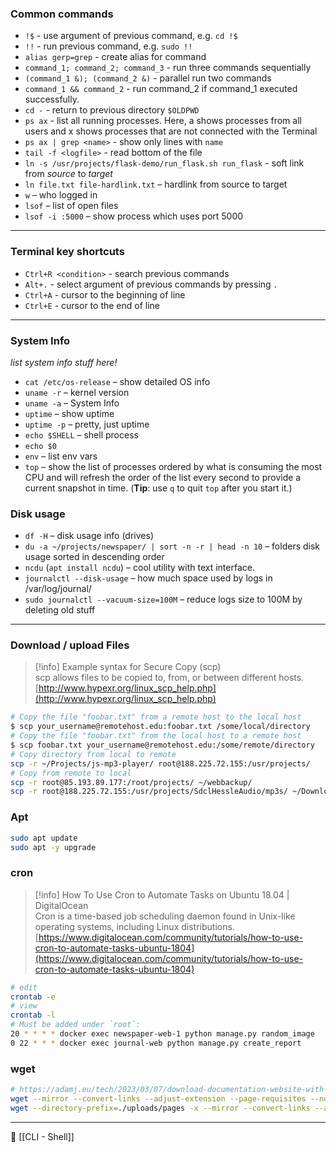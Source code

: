 ### Common commands

- `!$` - use argument of previous command, e.g. `cd !$`
- `!!` - run previous command, e.g. `sudo !!`
- `alias gerp=grep` - create alias for command
- `command_1; command_2; command_3` - run three commands sequentially
- `(command_1 &); (command_2 &)` - parallel run two commands
- `command_1 && command_2` - run command_2 if command_1 executed successfully.
- `cd -` - return to previous directory `$OLDPWD`
- `ps ax` - list all running processes. Here, a shows processes from all users and x shows processes that are not connected with the Terminal
- `ps ax | grep <name>` - show only lines with `name`
- `tail -f <logfile>` - read bottom of the file
- `ln -s /usr/projects/flask-demo/run_flask.sh run_flask` - soft link from _source_ to _target_
- `ln file.txt file-hardlink.txt` – hardlink from source to target
- `w` – who logged in
- `lsof` – list of open files
- `lsof -i :5000` – show process which uses port 5000

----
### Terminal key shortcuts

- `Ctrl+R <condition>` - search previous commands
- `Alt+.` - select argument of previous commands by pressing `.`
- `Ctrl+A` - cursor to the beginning of line
- `Ctrl+E` - cursor to the end of line
  
----

### System Info
_list system info stuff here!_
- `cat /etc/os-release` – show detailed OS info
- `uname -r` – kernel version
- `uname -a` – System Info
- `uptime` – show uptime
- `uptime -p` – pretty, just uptime
- `echo $SHELL` – shell process  
- `echo $0`
- `env` – list env vars
- `top` – show the list of processes ordered by what is consuming the most CPU and will refresh the order of the list every second to provide a current snapshot in time. (**Tip**: use `q` to quit `top` after you start it.)
### Disk usage
- `df -H` – disk usage info (drives)
- `du -a ~/projects/newspaper/ | sort -n -r | head -n 10` – folders disk usage sorted in descending order
- `ncdu` (`apt install ncdu`) – cool utility with text interface.
- `journalctl --disk-usage` – how much space used by logs in /var/log/journal/
- `sudo journalctl --vacuum-size=100M` – reduce logs size to 100M by deleting old stuff

---

### Download / upload Files

> [!info] Example syntax for Secure Copy (scp)  
> scp allows files to be copied to, from, or between different hosts.  
> [http://www.hypexr.org/linux_scp_help.php](http://www.hypexr.org/linux_scp_help.php)  
```Bash
# Copy the file "foobar.txt" from a remote host to the local host
$ scp your_username@remotehost.edu:foobar.txt /some/local/directory
# Copy the file "foobar.txt" from the local host to a remote host
$ scp foobar.txt your_username@remotehost.edu:/some/remote/directory
# Copy directory from local to remote
scp -r ~/Projects/js-mp3-player/ root@188.225.72.155:/usr/projects/
# Copy from remote to local
scp -r root@85.193.89.177:/root/projects/ ~/webbackup/
scp -r root@188.225.72.155:/usr/projects/SdclHessleAudio/mp3s/ ~/Downloads/mixes4web/mp3/
```
### Apt
```Bash
sudo apt update
sudo apt -y upgrade
```
### cron

> [!info] How To Use Cron to Automate Tasks on Ubuntu 18.04 | DigitalOcean  
> Cron is a time-based job scheduling daemon found in Unix-like operating systems, including Linux distributions.  
> [https://www.digitalocean.com/community/tutorials/how-to-use-cron-to-automate-tasks-ubuntu-1804](https://www.digitalocean.com/community/tutorials/how-to-use-cron-to-automate-tasks-ubuntu-1804)  
```Bash
# edit
crontab -e
# view
crontab -l
# Must be added under `root`:
20 * * * * docker exec newspaper-web-1 python manage.py random_image
0 22 * * * docker exec journal-web python manage.py create_report
```
### wget
```Bash
# https://adamj.eu/tech/2023/03/07/download-documentation-website-with-wget/
wget --mirror --convert-links --adjust-extension --page-requisites --no-parent https://testdriven.io/blog/developing-a-single-page-app-with-fastapi-and-vuejs/
wget --directory-prefix=./uploads/pages -x --mirror --convert-links --adjust-extension --page-requisites --no-parent https://testdriven.io/blog/developing-a-single-page-app-with-fastapi-and-vuejs/
```

----
📂 [[CLI - Shell]]